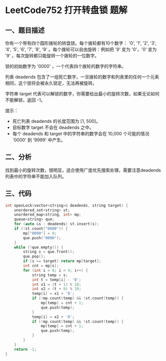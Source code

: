 # LeetCode752 打开转盘锁 题解

## 一、题目描述

你有一个带有四个圆形拨轮的转盘锁。每个拨轮都有10个数字： '0', '1', '2', '3', '4', '5', '6', '7', '8', '9' 。每个拨轮可以自由旋转：例如把 '9' 变为 '0'，'0' 变为 '9' 。每次旋转都只能旋转一个拨轮的一位数字。

锁的初始数字为 '0000' ，一个代表四个拨轮的数字的字符串。

列表 deadends 包含了一组死亡数字，一旦拨轮的数字和列表里的任何一个元素相同，这个锁将会被永久锁定，无法再被旋转。

字符串 target 代表可以解锁的数字，你需要给出最小的旋转次数，如果无论如何不能解锁，返回 -1。

提示：

+ 死亡列表 deadends 的长度范围为 [1, 500]。
+ 目标数字 target 不会在 deadends 之中。
+ 每个 deadends 和 target 中的字符串的数字会在 10,000 个可能的情况 '0000' 到 '9999' 中产生。



## 二、分析

找到最小的旋转次数，很明显，适合使用广度优先搜索处理，需要注意deadends列表中的字符串不能加入队列。



## 三、代码

```c++
int openLock(vector<string>& deadends, string target) {
    unordered_set<string> st;
    unordered_map<string, int> mp;
    queue<string> que;
    for (auto &s : deadends) st.insert(s);
    if (!st.count("0000")) {
        mp["0000"] = 0;
        que.push("0000");
    }
    while (!que.empty()) {
        string s = que.front();
        que.pop();
        if (s == target) return mp[target];
        int cnt = mp[s];
        for (int i = 0; i < 4; i++) {
            string temp = s;
            int t = temp[i] - '0';
            int x1 = (t + 1) % 10;
            int x2 = (t + 9) % 10;
            temp[i] = x1 + '0';
            if (!mp.count(temp) && !st.count(temp)) {
                mp[temp] = cnt + 1;
                que.push(temp);
            }
            temp[i] = x2 + '0';
            if (!mp.count(temp) && !st.count(temp)) {
                mp[temp] = cnt + 1;
                que.push(temp);
            }
        }
    }
    return -1;
}
```

